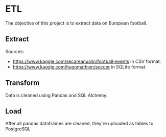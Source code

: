 # ETL

The objective of this project is to extract data on European football. 

## Extract

Sources:
- https://www.kaggle.com/secareanualin/football-events in CSV format.
- https://www.kaggle.com/hugomathien/soccer in SQLite format.

## Transform

Data is cleaned using Pandas and SQL Alchemy. 

## Load

After all pandas dataframes are cleaned, they're uploaded as tables to PostgreSQL
